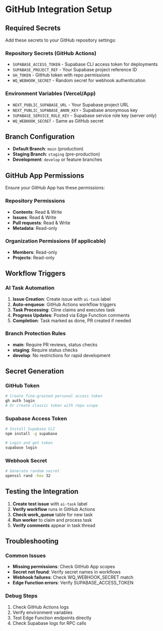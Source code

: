 # GitHub Integration Setup

## Required Secrets

Add these secrets to your GitHub repository settings:

### Repository Secrets (GitHub Actions)

- `SUPABASE_ACCESS_TOKEN` - Supabase CLI access token for deployments
- `SUPABASE_PROJECT_REF` - Your Supabase project reference ID
- `GH_TOKEN` - GitHub token with repo permissions
- `WQ_WEBHOOK_SECRET` - Random secret for webhook authentication

### Environment Variables (Vercel/App)

- `NEXT_PUBLIC_SUPABASE_URL` - Your Supabase project URL
- `NEXT_PUBLIC_SUPABASE_ANON_KEY` - Supabase anonymous key
- `SUPABASE_SERVICE_ROLE_KEY` - Supabase service role key (server only)
- `WQ_WEBHOOK_SECRET` - Same as GitHub secret

## Branch Configuration

- **Default Branch**: `main` (production)
- **Staging Branch**: `staging` (pre-production)
- **Development**: `develop` or feature branches

## GitHub App Permissions

Ensure your GitHub App has these permissions:

### Repository Permissions

- **Contents**: Read & Write
- **Issues**: Read & Write
- **Pull requests**: Read & Write
- **Metadata**: Read-only

### Organization Permissions (if applicable)

- **Members**: Read-only
- **Projects**: Read-only

## Workflow Triggers

### AI Task Automation

1. **Issue Creation**: Create issue with `ai-task` label
2. **Auto-enqueue**: GitHub Actions workflow triggers
3. **Task Processing**: Cline claims and executes task
4. **Progress Updates**: Posted via Edge Function comments
5. **Completion**: Task marked as done, PR created if needed

### Branch Protection Rules

- **main**: Require PR reviews, status checks
- **staging**: Require status checks
- **develop**: No restrictions for rapid development

## Secret Generation

### GitHub Token

```bash
# Create fine-grained personal access token
gh auth login
# Or create classic token with repo scope
```

### Supabase Access Token

```bash
# Install Supabase CLI
npm install -g supabase

# Login and get token
supabase login
```

### Webhook Secret

```bash
# Generate random secret
openssl rand -hex 32
```

## Testing the Integration

1. **Create test issue** with `ai-task` label
2. **Verify workflow** runs in GitHub Actions
3. **Check work_queue** table for new task
4. **Run worker** to claim and process task
5. **Verify comments** appear in task thread

## Troubleshooting

### Common Issues

- **Missing permissions**: Check GitHub App scopes
- **Secret not found**: Verify secret names in workflows
- **Webhook failures**: Check WQ_WEBHOOK_SECRET match
- **Edge Function errors**: Verify SUPABASE_ACCESS_TOKEN

### Debug Steps

1. Check GitHub Actions logs
2. Verify environment variables
3. Test Edge Function endpoints directly
4. Check Supabase logs for RPC calls
